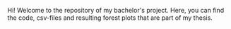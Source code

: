 Hi! Welcome to the repository of my bachelor's project. 
Here, you can find the code, csv-files and resulting forest plots that are part of my thesis. 
